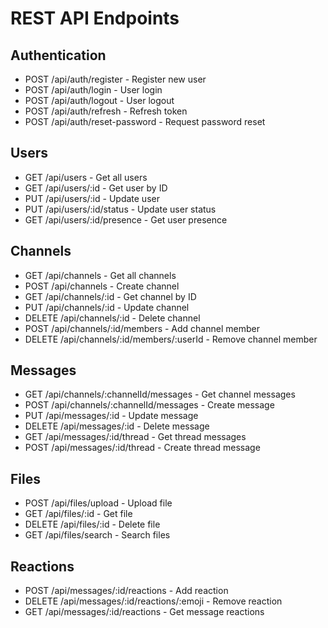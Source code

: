 # REST API Endpoints

## Authentication

- POST /api/auth/register - Register new user
- POST /api/auth/login - User login
- POST /api/auth/logout - User logout
- POST /api/auth/refresh - Refresh token
- POST /api/auth/reset-password - Request password reset

## Users

- GET /api/users - Get all users
- GET /api/users/:id - Get user by ID
- PUT /api/users/:id - Update user
- PUT /api/users/:id/status - Update user status
- GET /api/users/:id/presence - Get user presence

## Channels

- GET /api/channels - Get all channels
- POST /api/channels - Create channel
- GET /api/channels/:id - Get channel by ID
- PUT /api/channels/:id - Update channel
- DELETE /api/channels/:id - Delete channel
- POST /api/channels/:id/members - Add channel member
- DELETE /api/channels/:id/members/:userId - Remove channel member

## Messages

- GET /api/channels/:channelId/messages - Get channel messages
- POST /api/channels/:channelId/messages - Create message
- PUT /api/messages/:id - Update message
- DELETE /api/messages/:id - Delete message
- GET /api/messages/:id/thread - Get thread messages
- POST /api/messages/:id/thread - Create thread message

## Files

- POST /api/files/upload - Upload file
- GET /api/files/:id - Get file
- DELETE /api/files/:id - Delete file
- GET /api/files/search - Search files

## Reactions

- POST /api/messages/:id/reactions - Add reaction
- DELETE /api/messages/:id/reactions/:emoji - Remove reaction
- GET /api/messages/:id/reactions - Get message reactions
